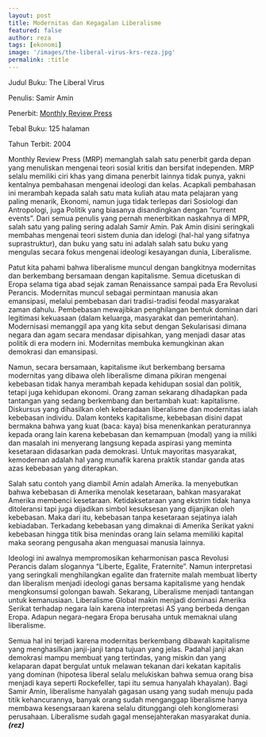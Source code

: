 ```yaml
---
layout: post
title: Modernitas dan Kegagalan Liberalisme
featured: false
author: reza
tags: [ekonomi]
image: '/images/the-liberal-virus-krs-reza.jpg'
permalink: :title
---
```


Judul Buku: The Liberal Virus

Penulis: Samir Amin

Penerbit: [Monthly Review Press](https://monthlyreview.org/)

Tebal Buku: 125 halaman

Tahun Terbit: 2004

Monthly Review Press (MRP) memanglah salah satu penerbit garda depan yang menuliskan mengenai teori sosial kritis dan bersifat independen. MRP selalu memiliki ciri khas yang dimana penerbit lainnya tidak punya, yakni kentalnya pembahasan mengenai ideologi dan kelas. Acapkali pembahasan ini merambah kepada salah satu mata kuliah atau mata pelajaran yang paling menarik, Ekonomi, namun juga tidak terlepas dari Sosiologi dan Antropologi, juga Politik yang biasanya disandingkan dengan “current events”. Dari semua penulis yang pernah menerbitkan naskahnya di MPR, salah satu yang paling sering adalah Samir Amin. Pak Amin disini seringkali membahas mengenai teori sistem dunia dan idelogi (hal-hal yang sifatnya suprastruktur), dan buku yang satu ini adalah salah satu buku yang mengulas secara fokus mengenai ideologi kesayangan dunia, Liberalisme.

Patut kita pahami bahwa liberalisme muncul dengan bangkitnya modernitas dan berkembang bersamaan dengan kapitalisme. Semua dicetuskan di Eropa selama tiga abad sejak zaman Renaissance sampai pada Era Revolusi Perancis. Modernitas muncul sebagai permintaan manusia akan emansipasi, melalui pembebasan dari tradisi-tradisi feodal masyarakat zaman dahulu. Pembebasan mewajibkan penghilangan bentuk dominan dari legitimasi kekuasaan (dalam keluarga, masyarakat dan pemerintahan). Modernisasi memanggil apa yang kita sebut dengan Sekularisasi dimana negara dan agam secara mendasar dipisahkan, yang menjadi dasar atas politik di era modern ini. Modernitas membuka kemungkinan akan demokrasi dan emansipasi.

Namun, secara bersamaan, kapitalisme ikut berkembang bersama modernitas yang dibawa oleh liberalisme dimana pikiran mengenai kebebasan tidak hanya merambah kepada kehidupan sosial dan politik, tetapi juga kehidupan ekonomi. Orang zaman sekarang dihadapkan pada tantangan yang sedang berkembang dan bertambah kuat: kapitalisme. Diskursus yang dihasilkan oleh keberadaan liberalisme dan modernitas ialah kebebasan individu. Dalam konteks kapitalisme, kebebasan disini dapat bermakna bahwa yang kuat (baca: kaya) bisa menenkankan peraturannya kepada orang lain karena kebebasan dan kemampuan (modal) yang ia miliki dan masalah ini menyerang langsung kepada aspirasi yang meminta kesetaraan didasarkan pada demokrasi. Untuk mayoritas masyarakat, kemodernan adalah hal yang munafik karena praktik standar ganda atas azas kebebasan yang diterapkan.

Salah satu contoh yang diambil Amin adalah Amerika. Ia menyebutkan bahwa kebebasan di Amerika menolak kesetaraan, bahkan masyarakat Amerika membenci kesetaraan. Ketidaksetaraan yang ekstrim tidak hanya ditoleransi tapi juga dijadikan simbol kesuksesan yang dijanjikan oleh kebebasan. Maka dari itu, kebebasan tanpa kesetaraan sejatinya ialah kebiadaban. Terkadang kebebasan yang dimaknai di Amerika Serikat yakni kebebasan hingga titik bisa menindas orang lain selama memiliki kapital maka seorang pengusaha akan menguasai manusia lainnya.

Ideologi ini awalnya mempromosikan keharmonisan pasca Revolusi Perancis dalam slogannya “Liberte, Egalite, Fraternite”. Namun interpretasi yang seringkali menghilangkan egalite dan fraternite malah membuat liberty dan liberalism menjadi ideologi ganas bersama kapitalisme yang hendak mengkonsumsi golongan bawah. Sekarang, Liberalisme menjadi tantangan untuk kemanusiaan. Liberalisme Global makin menjadi dominasi Amerika Serikat terhadap negara lain karena interpretasi AS yang berbeda dengan Eropa. Adapun negara-negara Eropa berusaha untuk memaknai ulang liberalisme.

Semua hal ini terjadi karena modernitas berkembang dibawah kapitalisme yang menghasilkan janji-janji tanpa tujuan yang jelas. Padahal janji akan demokrasi mampu membuat yang tertindas, yang miskin dan yang kelaparan dapat bergulat untuk melawan tekanan dari kekatan kapitalis yang dominan (hipotesa liberal selalu melukiskan bahwa semua orang bisa menjadi kaya seperti Rockefeller, tapi itu semua hanyalah khayalan). Bagi Samir Amin, liberalisme hanyalah gagasan usang yang sudah menuju pada titik kehancurannya, banyak orang sudah menganggap liberalisme hanya membawa kesengsaraan karena selalu ditunggangi oleh konglomerasi perusahaan. Liberalisme sudah gagal mensejahterakan masyarakat dunia. **_(rez)_**
